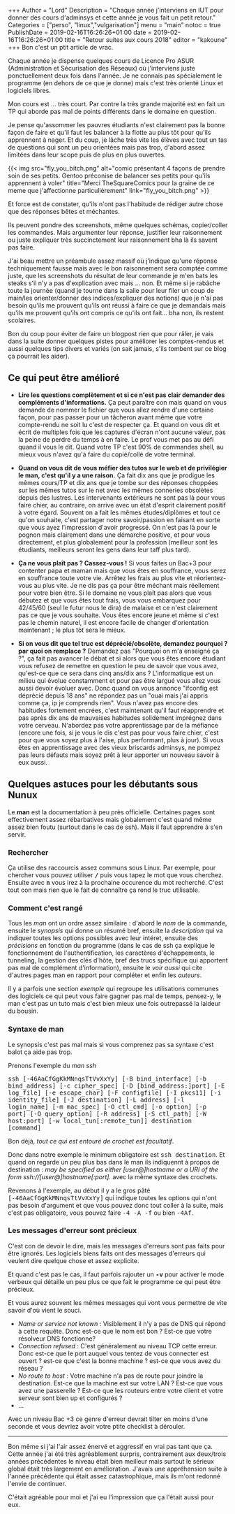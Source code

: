 +++
Author = "Lord"
Description = "Chaque année j'interviens en IUT pour donner des cours d'adminsys et cette année je vous fait un petit retour."
Categories = ["perso", "linux","vulgarisation"]
menu = "main"
notoc = true
PublishDate = 2019-02-16T16:26:26+01:00
date = 2019-02-16T16:26:26+01:00
title = "Retour suites aux cours 2018"
editor = "kakoune"
+++
Bon c'est un ptit article de vrac.

Chaque année je dispense quelques cours de Licence Pro ASUR (Administration et Sécurisation des Réseaux) où j'interviens juste ponctuellement deux fois dans l'année.
Je ne connais pas spécialement le programme (en dehors de ce que je donne) mais c'est très orienté Linux et logiciels libres.

Mon cours est … très court.
Par contre la très grande majorité est en fait un TP qui aborde pas mal de points différents dans le domaine en question.

Je pense qu'assommer les pauvres étudiants n'est clairement pas la bonne façon de faire et qu'il faut les balancer à la flotte au plus tôt pour qu'ils apprennent à nager.
Et du coup, je lâche très vite les élèves avec tout un tas de questions qui sont un peu orientées mais pas trop, d'abord assez limitées dans leur scope puis de plus en plus ouvertes.

{{< img src="fly_you_bitch.png" alt="comic présentant 4 façons de prendre soin de ses petits. Gentoo préconise de balancer ses petits pour qu'ils apprennent à voler" title="Merci TheSquareComics pour la graine de ce meme que j'affectionne particulièrement" link="fly_you_bitch.png" >}}

Et force est de constater, qu'ils n'ont pas l'habitude de rédiger autre chose que des réponses bêtes et méchantes.

Ils peuvent pondre des screenshots, même quelques schémas, copier/coller les commandes.
Mais argumenter leur réponse, justifier leur raisonnement ou juste expliquer très succinctement leur raisonnement bha là ils savent pas faire.

J'ai beau mettre un préambule assez massif où j'indique qu'une réponse techniquement fausse mais avec le bon raisonnement sera comptée comme juste, que les screenshots du résultat de leur commande je m'en bats les steaks s'il n'y a pas d'explication avec mais … non.
Et même si je rabâche toute la journée (quand je tourne dans la salle pour leur filer un coup de main/les orienter/donner des indices/expliquer des notions) que je n'ai pas besoin qu'ils me prouvent qu'ils ont réussi à faire ce que je demandais mais qu'ils me prouvent qu'ils ont compris ce qu'ils ont fait… bha non, ils restent scolaires.

Bon du coup pour éviter de faire un blogpost rien que pour râler, je vais dans la suite donner quelques pistes pour améliorer les comptes-rendus et aussi quelques tips divers et variés (on sait jamais, s'ils tombent sur ce blog ça pourrait les aider).

## Ce qui peut être amélioré

  - **Lire les questions complètement et si ce n'est pas clair demander des compléments d'informations.**
Ça peut paraître con mais quand on vous demande de nommer le fichier que vous allez rendre d'une certaine façon, pour pas passer pour un tâcheron avant même que votre compte-rendu ne soit lu c'est de respecter ça.
Et quand on vous dit et écrit de multiples fois que les captures d'écran n'ont aucune valeur, pas la peine de perdre du temps à en faire.
Le prof vous met pas au défi quand il vous le dit.
Quand votre TP c'est 90% de commandes shell, au mieux vous n'avez qu'à faire du copié/collé de votre terminal.

  - **Quand on vous dit de vous méfier des tutos sur le web et de privilégier le man, c'est qu'il y a une raison.**
Ça fait dix ans que je prodigue les mêmes cours/TP et dix ans que je tombe sur des réponses choppées sur les mêmes tutos sur le net avec les mêmes conneries obsolètes depuis des lustres.
Les intervenants extérieurs ne sont pas là pour vous faire chier, au contraire, on arrive avec un état d'esprit clairement positif à votre égard.
Souvent on a fait les mêmes études/diplômes et tout ce qu'on souhaite, c'est partager notre savoir/passion en faisant en sorte que vous ayez l'impression d'avoir progressé.
On n'est pas là pour le pognon mais clairement dans une démarche positive, et pour vous directement, et plus globalement pour la profession (meilleur sont les étudiants, meilleurs seront les gens dans leur taff plus tard).

  - **Ça ne vous plaît pas ? Cassez-vous !**
Si vous faites un Bac+3 pour contenter papa et maman mais que vous êtes en souffrance, vous serez en souffrance toute votre vie.
Arrêtez les frais au plus vite et réorientez-vous au plus vite.
Je ne dis pas ça pour être méchant mais réellement pour votre bien être.
Si le domaine ne vous plaît pas alors que vous débutez et que vous êtes tout frais, vous vous embarquez pour 42/45/60 (seul le futur nous le dira) de malaise et ce n'est clairement pas ce que je vous souhaite.
Vous êtes encore jeune et même si c'est pas le chemin naturel, il est encore facile de changer d'orientation maintenant ; le plus tôt sera le mieux.

  - **Si on vous dit que tel truc est déprécié/obsolète, demandez pourquoi ? par quoi on remplace ?**
Demandez pas "Pourquoi on m'a enseigné ça ?", ça fait pas avancer le débat et si alors que vous êtes encore étudiant vous refusez de remettre en question le peu de savoir que vous avez, qu'est-ce que ce sera dans cinq ans/dix ans ?
L'informatique est un milieu qui évolue constamment et pour pas être largué vous allez vous aussi devoir évoluer avec.
Donc quand on vous annonce "ifconfig est déprécié depuis 18 ans" ne répondez pas un "ouai mais j'ai appris comme ça, ip je comprends rien".
Vous n'avez pas encore des habitudes fortement encrées, c'est maintenant qu'il faut réapprendre et pas après dix ans de mauvaises habitudes solidement imprégnez dans votre cerveau.
N'abordez pas votre apprentissage par de la méfiance (encore une fois, si je vous le dis c'est pas pour vous faire chier, c'est pour que vous soyez plus à l'aise, plus performant, plus à jour).
Si vous êtes en apprentissage avec des vieux briscards adminsys, ne pompez pas leurs défauts mais soyez prêt à leur apporter un nouveau savoir à eux aussi.

## Quelques astuces pour les débutants sous Nunux
Le **man** est la documentation à peu près officielle.
Certaines pages sont effectivement assez rébarbatives mais globalement c'est quand même assez bien foutu (surtout dans le cas de ssh).
Mais il faut apprendre à s'en servir.

### Rechercher
Ça utilise des raccourcis assez communs sous Linux.
Par exemple, pour chercher vous pouvez utiliser **<samp>/</samp>** puis vous tapez le mot que vous cherchez.
Ensuite avec **<samp>n</samp>** vous irez à la prochaine occurence du mot recherché.
C'est tout con mais rien que le fait de connaître ça rend le truc utilisable.

### Comment c'est rangé
Tous les *man* ont un ordre assez similaire : d'abord le *nom* de la commande, ensuite le *synopsis* qui donne un résumé bref, ensuite la *description* qui va indiquer toutes les options possibles avec leur intéret, ensuite des *précisions* en fonction du programme (dans le cas de ssh ça explique le fonctionnement de l'authentification, les caractères d'échappements, le tunneling, la gestion des clés d'hôte, bref des trucs spécifique qui apportent pas mal de complément d'information), ensuite le *voir aussi* qui cite d'autres pages man en rapport pour compléter et enfin les *auteurs*.

Il y a parfois une section *exemple* qui regroupe les utilisations communes des logiciels ce qui peut vous faire gagner pas mal de temps, pensez-y, le man c'est pas un tuto mais c'est bien mieux une fois outrepassé la laideur du bousin.

### Syntaxe de man
Le synopsis c'est pas mal mais si vous comprenez pas sa syntaxe c'est balot ça aide pas trop.

Prenons l'exemple du *man ssh*

<samp>ssh [-46AaCfGgKkMNnqsTtVvXxYy] [-B bind_interface] [-b bind_address] [-c cipher_spec] [-D [bind_address:]port] [-E log_file] [-e escape_char] [-F configfile] [-I pkcs11] [-i identity_file] [-J destination] [-L address] [-l login_name] [-m mac_spec] [-O ctl_cmd] [-o option] [-p port] [-Q query_option] [-R address] [-S ctl_path] [-W host:port] [-w local_tun[:remote_tun]] destination [command]</samp>

Bon déjà, *tout ce qui est entouré de crochet est facultatif*.

Donc dans notre exemple le minimum obligatoire est <samp>ssh destination</samp>.
Et quand on regarde un peu plus bas dans le man ils indiquennt à propos de destination : *may be specified as either [user@]hostname or a URI of the form ssh://[user@]hostname[:port].* avec la même syntaxe des crochets.

Revenons à l'exemple, au début il y a le gros pâté <samp>[-46AaCfGgKkMNnqsTtVvXxYy]</samp> qui indique toutes les options qui n'ont pas besoin d'argument et que vous pouvez donc tout coller à la suite, mais c'est pas obligatoire, vous pouvez faire <samp>-4 -A -f</samp> ou bien <samp>-4Af</samp>.

### Les messages d'erreur sont précieux
C'est con de devoir le dire, mais les messages d'erreurs sont pas faits pour être ignorés.
Les logiciels biens faits ont des messages d'erreurs qui veulent dire quelque chose et assez explicite.

Et quand c'est pas le cas, il faut parfois rajouter un **<samp>-v</samp>** pour activer le mode verbeux qui détaille un peu plus ce que fait le programme ce qui peut être précieux.

Et vous aurez souvent les mêmes messages qui vont vous permettre de vite savoir d'où vient le souci.

  - *Name or service not known* : Visiblement il n'y a pas de DNS qui répond à cette requête. Donc est-ce que le nom est bon ? Est-ce que votre résolveur DNS fonctionne?
  - *Connection refused* : C'est généralement au niveau TCP cette erreur. Donc est-ce que le port auquel vous tentez de vous connecter est ouvert ? est-ce que c'est la bonne machine ? est-ce que vous avez du réseau ?
  - *No route to host* : Votre machine n'a pas de route pour joindre la destination. Est-ce que la machine est sur votre LAN ? Est-ce que vous avez une passerelle ? Est-ce que les routeurs entre votre client et votre serveur sont bien up et configurés ?
  - …

Avec un niveau Bac +3 ce genre d'erreur devrait tilter en moins d'une seconde et vous devriez avoir votre ptite checklist à dérouler.



------------
Bon même si j'ai l'air assez énervé et aggressif en vrai pas tant que ça.
Cette année j'ai été très agréablement surpris, contrairement aux deux/trois années précédentes le niveau était bien meilleur mais surtout le sérieux global était très largement en amélioration.
J'avais une appréhension suite à l'année précédente qui était assez catastrophique, mais ils m'ont redonné l'envie de continuer.

C'était agréable pour moi et j'ai eu l'impression que ça l'était aussi pour eux.

